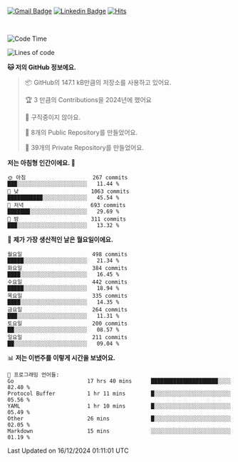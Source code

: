 [![Gmail Badge](https://img.shields.io/badge/-725psh@gmail.com-c14438?style=flat&logo=Gmail&logoColor=white&link=mailto:725psh@gmail.com)](mailto:725psh@gmail.com) 
[![Linkedin Badge](https://img.shields.io/badge/-soohanpark-0072b1?style=flat&logo=Linkedin&logoColor=white&link=https://www.linkedin.com/in/soohanpark/)](https://www.linkedin.com/in/soohanpark/) 
[![Hits](https://hits.seeyoufarm.com/api/count/incr/badge.svg?url=https%3A%2F%2Fgithub.com%2FSoohan-Park&count_bg=%23000000&title_bg=%23828282&icon=gradle.svg&icon_color=%23FFFFFF&title=Visited&edge_flat=false)](https://hits.seeyoufarm.com)  

<br />

<!--START_SECTION:waka-->
![Code Time](http://img.shields.io/badge/Code%20Time-2%2C268%20hrs%2020%20mins-blue)

![Lines of code](https://img.shields.io/badge/%EC%A0%80%EB%8A%94%20%EC%97%AC%ED%83%9C%EA%B9%8C%EC%A7%80%20-4.4%20million%20%EC%A4%84%EC%9D%98%20%EC%BD%94%EB%93%9C%EB%A5%BC%20%EC%9E%91%EC%84%B1%ED%96%88%EC%96%B4%EC%9A%94.-blue)

**🐱 저의 GitHub 정보에요.** 

> 📦 GitHub의 147.1 kB만큼의 저장소를 사용하고 있어요. 
 > 
> 🏆 3 만큼의 Contributions을 2024년에 했어요
 > 
> 🚫 구직중이지 않아요.
 > 
> 📜 8개의 Public Repository를 만들었어요. 
 > 
> 🔑 39개의 Private Repository를 만들었어요. 
 > 
**저는 아침형 인간이에요. 🐤** 

```text
🌞 아침                     267 commits         ███░░░░░░░░░░░░░░░░░░░░░░   11.44 % 
🌆 낮　                     1063 commits        ███████████░░░░░░░░░░░░░░   45.54 % 
🌃 저녁                     693 commits         ███████░░░░░░░░░░░░░░░░░░   29.69 % 
🌙 밤　                     311 commits         ███░░░░░░░░░░░░░░░░░░░░░░   13.32 % 
```
📅 **제가 가장 생산적인 날은 월요일이에요.** 

```text
월요일                      498 commits         █████░░░░░░░░░░░░░░░░░░░░   21.34 % 
화요일                      384 commits         ████░░░░░░░░░░░░░░░░░░░░░   16.45 % 
수요일                      442 commits         █████░░░░░░░░░░░░░░░░░░░░   18.94 % 
목요일                      335 commits         ████░░░░░░░░░░░░░░░░░░░░░   14.35 % 
금요일                      264 commits         ███░░░░░░░░░░░░░░░░░░░░░░   11.31 % 
토요일                      200 commits         ██░░░░░░░░░░░░░░░░░░░░░░░   08.57 % 
일요일                      211 commits         ██░░░░░░░░░░░░░░░░░░░░░░░   09.04 % 
```


📊 **저는 이번주를 이렇게 시간을 보냈어요.** 

```text
💬 프로그래밍 언어들: 
Go                       17 hrs 40 mins      █████████████████████░░░░   82.40 % 
Protocol Buffer          1 hr 11 mins        █░░░░░░░░░░░░░░░░░░░░░░░░   05.56 % 
YAML                     1 hr 10 mins        █░░░░░░░░░░░░░░░░░░░░░░░░   05.49 % 
Other                    26 mins             █░░░░░░░░░░░░░░░░░░░░░░░░   02.05 % 
Markdown                 15 mins             ░░░░░░░░░░░░░░░░░░░░░░░░░   01.19 % 
```


 Last Updated on 16/12/2024 01:11:01 UTC
<!--END_SECTION:waka-->
